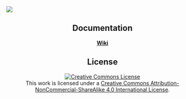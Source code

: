 <img align="center" src="https://www.dropbox.com/s/7c108klxo44ysac/Simple-Shops.png?raw=1">

<h2 align="center">Documentation</h2>
<p align="center">
  <b>
    <a href="https://github.com/Ppgtjmad/SimpleShops/wiki">Wiki</a>
  </b>
</p>

<h2 align="center">License</h2>
<p align="center">
  <a rel="license" href="http://creativecommons.org/licenses/by-nc-sa/4.0/"><img alt="Creative Commons License" style="border-width:0" src="https://i.creativecommons.org/l/by-nc-sa/4.0/88x31.png"/></a><br/>This work is licensed under a <a rel="license" href="http://creativecommons.org/licenses/by-nc-sa/4.0/">Creative Commons Attribution-NonCommercial-ShareAlike 4.0 International License</a>.
</p>
